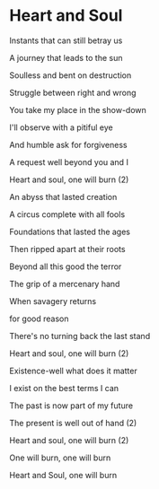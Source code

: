 # Heart and Soul

Instants that can still betray us

A journey that leads to the sun

Soulless and bent on destruction

Struggle between right and wrong

You take my place in the show-down

I'll observe with a pitiful eye

And humble ask for forgiveness

A request well beyond you and I

Heart and soul, one will burn (2)



An abyss that lasted creation

A circus complete with all fools

Foundations that lasted the ages

Then ripped apart at their roots

Beyond all this good the terror

The grip of a mercenary hand

When savagery returns

for good reason

There's no turning back the last stand

Heart and soul, one will burn (2)



Existence-well what does it matter

I exist on the best terms I can

The past is now part of my future

The present is well out of hand (2)

Heart and soul, one will burn (2)

One will burn, one will burn

Heart and Soul, one will burn



